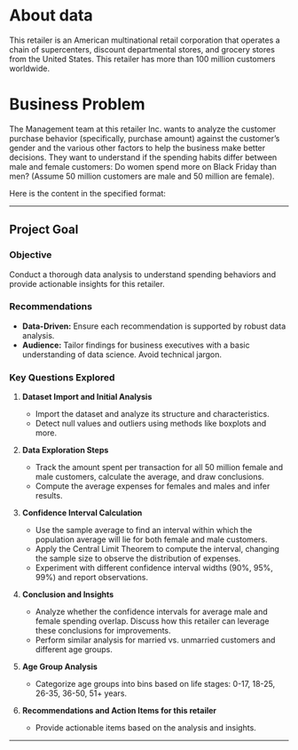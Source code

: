 <h1>About data</h1>

This retailer is an American multinational retail corporation that operates a chain of supercenters, discount departmental stores, and grocery stores from the United States. This retailer has more than 100 million customers worldwide.

<h1>Business Problem</h1>

The Management team at this retailer Inc. wants to analyze the customer purchase behavior (specifically, purchase amount) against the customer’s gender and the various other factors to help the business make better decisions. They want to understand if the spending habits differ between male and female customers: Do women spend more on Black Friday than men? (Assume 50 million customers are male and 50 million are female).

Here is the content in the specified format:

---

## Project Goal

### Objective

Conduct a thorough data analysis to understand spending behaviors and provide actionable insights for this retailer.

### Recommendations

- **Data-Driven:** Ensure each recommendation is supported by robust data analysis.
- **Audience:** Tailor findings for business executives with a basic understanding of data science. Avoid technical jargon.

### Key Questions Explored

1. **Dataset Import and Initial Analysis**

   - Import the dataset and analyze its structure and characteristics.
   - Detect null values and outliers using methods like boxplots and more.

2. **Data Exploration Steps**

   - Track the amount spent per transaction for all 50 million female and male customers, calculate the average, and draw conclusions.
   - Compute the average expenses for females and males and infer results.

3. **Confidence Interval Calculation**

   - Use the sample average to find an interval within which the population average will lie for both female and male customers.
   - Apply the Central Limit Theorem to compute the interval, changing the sample size to observe the distribution of expenses.
   - Experiment with different confidence interval widths (90%, 95%, 99%) and report observations.

4. **Conclusion and Insights**

   - Analyze whether the confidence intervals for average male and female spending overlap. Discuss how this retailer can leverage these conclusions for improvements.
   - Perform similar analysis for married vs. unmarried customers and different age groups.

5. **Age Group Analysis**

   - Categorize age groups into bins based on life stages: 0-17, 18-25, 26-35, 36-50, 51+ years.

6. **Recommendations and Action Items for this retailer**
   - Provide actionable items based on the analysis and insights.

---
